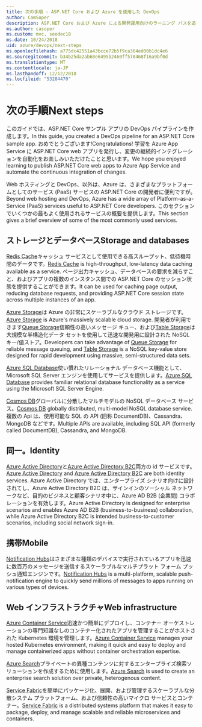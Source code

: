 ```yaml
---
title: 次の手順 - ASP.NET Core および Azure を使用した DevOps
author: CamSoper
description: ASP.NET Core および Azure による開発運用向けのラーニング パスを追加します。
ms.author: casoper
ms.custom: mvc, seodec18
ms.date: 10/24/2018
uid: azure/devops/next-steps
ms.openlocfilehash: a775dc42551a43bcce72b5f9ca364ed00b1dc4e6
ms.sourcegitcommit: b34b25da2ab68e6495b2460ff570468f16a9bf0d
ms.translationtype: MT
ms.contentlocale: ja-JP
ms.lasthandoff: 12/12/2018
ms.locfileid: "53284470"
---
```

# <a name="next-steps"></a><span data-ttu-id="09d74-103">次の手順</span><span class="sxs-lookup"><span data-stu-id="09d74-103">Next steps</span></span>

<span data-ttu-id="09d74-104">このガイドでは、ASP.NET Core サンプル アプリの DevOps パイプラインを作成します。</span><span class="sxs-lookup"><span data-stu-id="09d74-104">In this guide, you created a DevOps pipeline for an ASP.NET Core sample app.</span></span> <span data-ttu-id="09d74-105">おめでとうございます!</span><span class="sxs-lookup"><span data-stu-id="09d74-105">Congratulations!</span></span> <span data-ttu-id="09d74-106">学習を Azure App Service に ASP.NET Core web アプリを発行し、変更の継続的インテグレーションを自動化をお楽しみいただけたことと思います。</span><span class="sxs-lookup"><span data-stu-id="09d74-106">We hope you enjoyed learning to publish ASP.NET Core web apps to Azure App Service and automate the continuous integration of changes.</span></span>

<span data-ttu-id="09d74-107">Web ホスティングと DevOps、以外は、Azure は、さまざまなプラットフォームとしてのサービス (PaaS) サービスの ASP.NET Core の開発者に便利ですが。</span><span class="sxs-lookup"><span data-stu-id="09d74-107">Beyond web hosting and DevOps, Azure has a wide array of Platform-as-a-Service (PaaS) services useful to ASP.NET Core developers.</span></span> <span data-ttu-id="09d74-108">このセクションでいくつかの最もよく使用されるサービスの概要を提供します。</span><span class="sxs-lookup"><span data-stu-id="09d74-108">This section gives a brief overview of some of the most commonly used services.</span></span>

## <a name="storage-and-databases"></a><span data-ttu-id="09d74-109">ストレージとデータベース</span><span class="sxs-lookup"><span data-stu-id="09d74-109">Storage and databases</span></span>

<span data-ttu-id="09d74-110">[Redis Cache](/azure/redis-cache/)キャッシュ サービスとして使用できる高スループット、低待機時間のデータです。</span><span class="sxs-lookup"><span data-stu-id="09d74-110">[Redis Cache](/azure/redis-cache/) is high-throughput, low-latency data caching available as a service.</span></span> <span data-ttu-id="09d74-111">ページ出力キャッシュ、データベースの要求を減らすこと、およびアプリの複数のインスタンス間での ASP.NET Core のセッション状態を提供することができます。</span><span class="sxs-lookup"><span data-stu-id="09d74-111">It can be used for caching page output, reducing database requests, and providing ASP.NET Core session state across multiple instances of an app.</span></span>

<span data-ttu-id="09d74-112">[Azure Storage](/azure/storage/)は Azure の非常にスケーラブルなクラウド ストレージです。</span><span class="sxs-lookup"><span data-stu-id="09d74-112">[Azure Storage](/azure/storage/) is Azure's massively scalable cloud storage.</span></span> <span data-ttu-id="09d74-113">開発者が利用できます[Queue Storage](/azure/storage/queues/storage-queues-introduction)信頼性の高いメッセージ キュー、および[Table Storage](/azure/storage/tables/table-storage-overview)は大規模な半構造化データ セットを使用して迅速な開発用に設計された NoSQL キー/値ストア。</span><span class="sxs-lookup"><span data-stu-id="09d74-113">Developers can take advantage of [Queue Storage](/azure/storage/queues/storage-queues-introduction) for reliable message queuing, and [Table Storage](/azure/storage/tables/table-storage-overview) is a NoSQL key-value store designed for rapid development using massive, semi-structured data sets.</span></span>

<span data-ttu-id="09d74-114">[Azure SQL Database](/azure/sql-database/)使い慣れたリレーショナル データベース機能として、Microsoft SQL Server エンジンを使用してサービスを提供します。</span><span class="sxs-lookup"><span data-stu-id="09d74-114">[Azure SQL Database](/azure/sql-database/) provides familiar relational database functionality as a service using the Microsoft SQL Server Engine.</span></span>

<span data-ttu-id="09d74-115">[Cosmos DB](/azure/cosmos-db/)グローバルに分散したマルチモデルの NoSQL データベース サービス。</span><span class="sxs-lookup"><span data-stu-id="09d74-115">[Cosmos DB](/azure/cosmos-db/) globally distributed, multi-model NoSQL database service.</span></span> <span data-ttu-id="09d74-116">複数の Api は、使用可能な SQL の API (旧称 DocumentDB)、Cassandra、MongoDB などです。</span><span class="sxs-lookup"><span data-stu-id="09d74-116">Multiple APIs are available, including SQL API (formerly called DocumentDB), Cassandra, and MongoDB.</span></span>

## <a name="identity"></a><span data-ttu-id="09d74-117">同一。</span><span class="sxs-lookup"><span data-stu-id="09d74-117">Identity</span></span>

<span data-ttu-id="09d74-118">[Azure Active Directory](/azure/active-directory/)と[Azure Active Directory B2C](/azure/active-directory-b2c/)両方の id サービスです。</span><span class="sxs-lookup"><span data-stu-id="09d74-118">[Azure Active Directory](/azure/active-directory/) and [Azure Active Directory B2C](/azure/active-directory-b2c/) are both identity services.</span></span> <span data-ttu-id="09d74-119">Azure Active Directory では、エンタープライズ シナリオ向けに設計されてし、Azure Active Directory B2C は、サインインのソーシャル ネットワークなど、目的のビジネスと顧客シナリオ中に、Azure AD B2B (企業間) コラボレーションを有効します。</span><span class="sxs-lookup"><span data-stu-id="09d74-119">Azure Active Directory is designed for enterprise scenarios and enables Azure AD B2B (business-to-business) collaboration, while Azure Active Directory B2C is intended business-to-customer scenarios, including social network sign-in.</span></span>

## <a name="mobile"></a><span data-ttu-id="09d74-120">携帯</span><span class="sxs-lookup"><span data-stu-id="09d74-120">Mobile</span></span>

<span data-ttu-id="09d74-121">[Notification Hubs](/azure/notification-hubs/)はさまざまな種類のデバイスで実行されているアプリを迅速に数百万のメッセージを送信するスケーラブルなマルチプラット フォーム プッシュ通知エンジンです。</span><span class="sxs-lookup"><span data-stu-id="09d74-121">[Notification Hubs](/azure/notification-hubs/) is a multi-platform, scalable push-notification engine to quickly send millions of messages to apps running on various types of devices.</span></span>

## <a name="web-infrastructure"></a><span data-ttu-id="09d74-122">Web インフラストラクチャ</span><span class="sxs-lookup"><span data-stu-id="09d74-122">Web infrastructure</span></span>

<span data-ttu-id="09d74-123">[Azure Container Service](/azure/aks/)迅速かつ簡単にデプロイし、コンテナー オーケストレーションの専門知識なしのコンテナー化されたアプリを管理することがホストされた Kubernetes 環境を管理します。</span><span class="sxs-lookup"><span data-stu-id="09d74-123">[Azure Container Service](/azure/aks/) manages your hosted Kubernetes environment, making it quick and easy to deploy and manage containerized apps without container orchestration expertise.</span></span>

<span data-ttu-id="09d74-124">[Azure Search](/azure/search/)プライベートの異種コンテンツに対するエンタープライズ検索ソリューションを作成するために使用します。</span><span class="sxs-lookup"><span data-stu-id="09d74-124">[Azure Search](/azure/search/) is used to create an enterprise search solution over private, heterogenous content.</span></span>

<span data-ttu-id="09d74-125">[Service Fabric](/azure/service-fabric/)を簡単にパッケージ化、展開、および管理するスケーラブルな分散システム プラットフォーム、および信頼性の高いマイクロ サービスとコンテナー。</span><span class="sxs-lookup"><span data-stu-id="09d74-125">[Service Fabric](/azure/service-fabric/) is a distributed systems platform that makes it easy to package, deploy, and manage scalable and reliable microservices and containers.</span></span>
